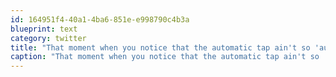 ```yaml
---
id: 164951f4-40a1-4ba6-851e-e998790c4b3a
blueprint: text
category: twitter
title: "That moment when you notice that the automatic tap ain't so 'automatic' anymore"
caption: "That moment when you notice that the automatic tap ain't so 'automatic' anymore"
---
```

